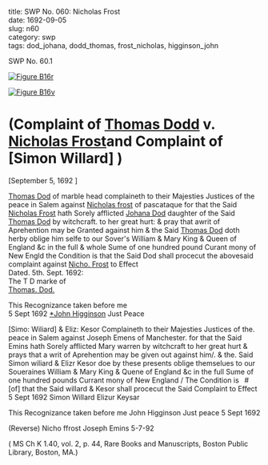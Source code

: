 title: SWP No. 060: Nicholas Frost  
date: 1692-09-05  
slug: n60  
category: swp  
tags: dod_johana, dodd_thomas, frost_nicholas, higginson_john




<div markdown class="doc" id="n60.1">

<div class="doc_id">SWP No. 60.1</div>


<span markdown class="figure">[![Figure B16r](archives/BPL/gifs/B16A.gif)](archives/BPL/LARGE/B16A.jpg)</span>

<span markdown class="figure">[![Figure B16v](archives/BPL/gifs/B16B.gif)](archives/BPL/LARGE/B16B.jpg)</span>

# (Complaint of [Thomas Dodd](/tag/dodd_thomas.html) v. [Nicholas Frost](/tag/frost_nicholas.html)and Complaint of [Simon Willard] )

[September 5, 1692 ]

[Thomas Dod](/tag/dodd_thomas.html) of marble head complaineth to their Majesties Justices of the peace in Salem against [Nicholas frost](/tag/frost_nicholas.html) of pascataque for that the Said [Nicholas Frost](/tag/frost_nicholas.html) hath Sorely afflicted [Johana Dod](/tag/dod_johana.html) daughter of the Said [Thomas Dod](/tag/dodd_thomas.html) by witchcraft. to her great hurt: & pray that awrit of Aprehention may be Granted against him & the Said [Thomas Dod](/tag/dodd_thomas.html) doth herby oblige him selfe to our Sover's William & Mary King & Queen of England &c in the full & whole Sume of one hundred pound Curant mony of New Engld the Condition is that the Said Dod shall procecut the abovesaid complaint against [Nicho. Frost](/tag/frost_nicholas.html) to Effect  
Dated. 5th. Sept. 1692:  
                      The T D marke of  
                     [Thomas. Dod.](/tag/dodd_thomas.html)  
                      
 This Recognizance taken before me  
 5 Sept 1692 [*John Higginson](/tag/higginson_john.html) Just Peace 
  
[Simo: Wiliard] & Eliz: Kesor Complaineth to their Majesties Justices of the. peace in Salem
against Joseph Emens of Manchester. for that the Said Emins hath Sorely afflicted Mary
warren by witchcraft to her great hurt & prays that a writ of Aprehention may be given out
against him/. & the. Said Simon wiliard & Elizr Kesor doe by these presents oblige
themselues to our Soueraines William & Mary King & Quene of England &c in the full
Sume of one hundred pounds Currant mony of New England / The Condition is  #[of] that the Said willard & Kesor shall procecut the Said Complaint to Effect
5 Sept 1692
Simon Willard
Elizur Keysar

This Recognizance taken before me John Higginson Just peace
5 Sept 1692
 
  
(Reverse) Nicho ffrost Joseph Emins 5-7-92 

( MS Ch K 1.40, vol. 2, p. 44, Rare Books and Manuscripts, Boston Public Library, Boston, MA.)

</div>
